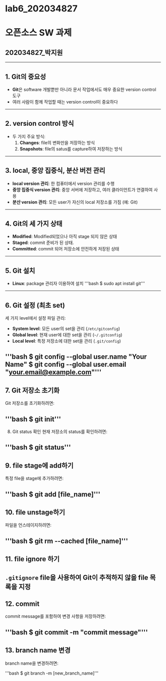 # lab6_202034827
# 오픈소스 SW 과제
## 202034827_박지원
---

## 1. Git의 중요성
- **Git**은 software 개발뿐만 아니라 문서 작업에서도 매우 중요한 version control 도구
- 여러 사람이 함께 작업할 때는 version control이 중요하다
---

## 2. version control 방식
- 두 가지 주요 방식:
  1. **Changes**: file의 변화만을 저장하는 방식
  2. **Snapshots**: file의 satus를 capture하여 저장하는 방식
---

## 3. local, 중앙 집중식, 분산 버전 관리
- **local version 관리**: 한 컴퓨터에서 version 관리를 수행
- **중앙 집중식 version 관리**: 중앙 서버에 저장하고, 여러 클라이언트가 연결하여 사용
- **분산 version 관리**: 모든 user가 자신의 local 저장소를 가짐 (예: Git)
---

## 4. Git의 세 가지 상태
- **Modified**: Modified되었으나 아직 stage 되지 않은 상태
- **Staged**: commit 준비가 된 상태.
- **Committed**: commit 되어 저장소에 안전하게 저장된 상태
---

## 5. Git 설치
- **Linux**: package 관리자 이용하여 설치
  '''bash
  $ sudo apt install git'''
---

## 6. Git 설정 (최초 set)
세 가지 level에서 설정 파일 관리:

- **System level**: 모든 user의 set을 관리 (`/etc/gitconfig`)
- **Global level**: 현재 user에 대한 set을 관리 (`~/.gitconfig`)
- **Local level**: 특정 저장소에 대한 set을 관리 (`.git/config`)

'''bash
$ git config --global user.name "Your Name"
$ git config --global user.email "your.email@example.com"'''
---

## 7. Git 저장소 초기화
Git 저장소를 초기화하려면:

'''bash
$ git init'''
---

8. Git status 확인
현재 저장소의 status를 확인하려면:

'''bash
$ git status'''
---

## 9. file stage에 add하기
특정 file을 stage에 추가하려면:

'''bash
$ git add [file_name]'''
---

## 10. file unstage하기
파일을 언스테이지하려면:

'''bash
$ git rm --cached [file_name]'''
---

## 11. file ignore 하기
`.gitignore` file을 사용하여 Git이 추적하지 않을 file 목록을 지정
---

## 12. commit
commit message를 포함하여 변경 사항을 저장하려면:

'''bash
$ git commit -m "commit message"'''
---

## 13. branch name 변경
branch name을 변경하려면:

'''bash
$ git branch -m [new_branch_name]'''
